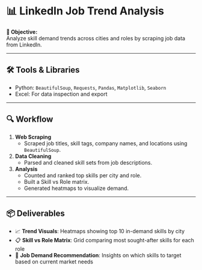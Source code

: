 # 📊 LinkedIn Job Trend Analysis

**🎯 Objective:**  
Analyze skill demand trends across cities and roles by scraping job data from LinkedIn.

---

## 🛠️ Tools & Libraries
- Python: `BeautifulSoup`, `Requests`, `Pandas`, `Matplotlib`, `Seaborn`
- Excel: For data inspection and export

---

## 🔍 Workflow

1. **Web Scraping**
   - Scraped job titles, skill tags, company names, and locations using `BeautifulSoup`.
2. **Data Cleaning**
   - Parsed and cleaned skill sets from job descriptions.
3. **Analysis**
   - Counted and ranked top skills per city and role.
   - Built a Skill vs Role matrix.
   - Generated heatmaps to visualize demand.

---

## 📦 Deliverables

- 📈 **Trend Visuals**: Heatmaps showing top 10 in-demand skills by city  
- 📋 **Skill vs Role Matrix**: Grid comparing most sought-after skills for each role  
- 🤖 **Job Demand Recommendation**: Insights on which skills to target based on current market needs


